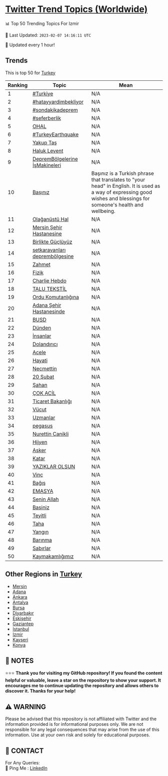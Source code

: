 [Twitter Trend Topics (Worldwide)](https://github.com/ErcinDedeoglu/Twitter-Trend-Topics)
==========


📊 Top 50 Trending Topics For Izmir

📆 Last Updated: `2023-02-07 14:16:11 UTC`

🔧 Updated every 1 hour!


## Trends

This is top 50 for [Turkey](</Turkey>)

| Ranking | Topic | Mean |
| ------- | ------------ | ------------ |
| 1 | [#Turkiye](http://twitter.com/search?q=%23Turkiye) | N/A |
| 2 | [#hatayyardimbekliyor](http://twitter.com/search?q=%23hatayyardimbekliyor) | N/A |
| 3 | [#sondakikadeprem](http://twitter.com/search?q=%23sondakikadeprem) | N/A |
| 4 | [#seferberlik](http://twitter.com/search?q=%23seferberlik) | N/A |
| 5 | [OHAL](http://twitter.com/search?q=OHAL) | N/A |
| 6 | [#TurkeyEarthquake](http://twitter.com/search?q=%23TurkeyEarthquake) | N/A |
| 7 | [Yakup Taş](http://twitter.com/search?q=Yakup+Ta%c5%9f) | N/A |
| 8 | [Haluk Levent](http://twitter.com/search?q=Haluk+Levent) | N/A |
| 9 | [DepremBölgelerine İşMakineleri](http://twitter.com/search?q=DepremB%c3%b6lgelerine+%c4%b0%c5%9fMakineleri) | N/A |
| 10 | [Başınız](http://twitter.com/search?q=Ba%c5%9f%c4%b1n%c4%b1z) | Başınız is a Turkish phrase that translates to "your head" in English. It is used as a way of expressing good wishes and blessings for someone's health and wellbeing. |
| 11 | [Olağanüstü Hal](http://twitter.com/search?q=Ola%c4%9fan%c3%bcst%c3%bc+Hal) | N/A |
| 12 | [Mersin Şehir Hastanesine](http://twitter.com/search?q=Mersin+%c5%9eehir+Hastanesine) | N/A |
| 13 | [Birlikte Güçlüyüz](http://twitter.com/search?q=Birlikte+G%c3%bc%c3%a7l%c3%bcy%c3%bcz) | N/A |
| 14 | [setkaravanları deprembölgesine](http://twitter.com/search?q=setkaravanlar%c4%b1+depremb%c3%b6lgesine) | N/A |
| 15 | [Zahmet](http://twitter.com/search?q=Zahmet) | N/A |
| 16 | [Fizik](http://twitter.com/search?q=Fizik) | N/A |
| 17 | [Charlie Hebdo](http://twitter.com/search?q=Charlie+Hebdo) | N/A |
| 18 | [TALU TEKSTİL](http://twitter.com/search?q=TALU+TEKST%c4%b0L) | N/A |
| 19 | [Ordu Komutanlığına](http://twitter.com/search?q=Ordu+Komutanl%c4%b1%c4%9f%c4%b1na) | N/A |
| 20 | [Adana Şehir Hastanesinde](http://twitter.com/search?q=Adana+%c5%9eehir+Hastanesinde) | N/A |
| 21 | [BUSD](http://twitter.com/search?q=BUSD) | N/A |
| 22 | [Dünden](http://twitter.com/search?q=D%c3%bcnden) | N/A |
| 23 | [İnsanlar](http://twitter.com/search?q=%c4%b0nsanlar) | N/A |
| 24 | [Dolandırıcı](http://twitter.com/search?q=Doland%c4%b1r%c4%b1c%c4%b1) | N/A |
| 25 | [Acele](http://twitter.com/search?q=Acele) | N/A |
| 26 | [Hayati](http://twitter.com/search?q=Hayati) | N/A |
| 27 | [Necmettin](http://twitter.com/search?q=Necmettin) | N/A |
| 28 | [20 Şubat](http://twitter.com/search?q=20+%c5%9eubat) | N/A |
| 29 | [Şahan](http://twitter.com/search?q=%c5%9eahan) | N/A |
| 30 | [ÇOK ACİL](http://twitter.com/search?q=%c3%87OK+AC%c4%b0L) | N/A |
| 31 | [Ticaret Bakanlığı](http://twitter.com/search?q=Ticaret+Bakanl%c4%b1%c4%9f%c4%b1) | N/A |
| 32 | [Vücut](http://twitter.com/search?q=V%c3%bccut) | N/A |
| 33 | [Uzmanlar](http://twitter.com/search?q=Uzmanlar) | N/A |
| 34 | [pegasus](http://twitter.com/search?q=pegasus) | N/A |
| 35 | [Nurettin Canikli](http://twitter.com/search?q=Nurettin+Canikli) | N/A |
| 36 | [Hijyen](http://twitter.com/search?q=Hijyen) | N/A |
| 37 | [Asker](http://twitter.com/search?q=Asker) | N/A |
| 38 | [Katar](http://twitter.com/search?q=Katar) | N/A |
| 39 | [YAZIKLAR OLSUN](http://twitter.com/search?q=YAZIKLAR+OLSUN) | N/A |
| 40 | [Vinç](http://twitter.com/search?q=Vin%c3%a7) | N/A |
| 41 | [Bağış](http://twitter.com/search?q=Ba%c4%9f%c4%b1%c5%9f) | N/A |
| 42 | [EMASYA](http://twitter.com/search?q=EMASYA) | N/A |
| 43 | [Senin Allah](http://twitter.com/search?q=Senin+Allah) | N/A |
| 44 | [Basiniz](http://twitter.com/search?q=Basiniz) | N/A |
| 45 | [Teyitli](http://twitter.com/search?q=Teyitli) | N/A |
| 46 | [Taha](http://twitter.com/search?q=Taha) | N/A |
| 47 | [Yangın](http://twitter.com/search?q=Yang%c4%b1n) | N/A |
| 48 | [Barınma](http://twitter.com/search?q=Bar%c4%b1nma) | N/A |
| 49 | [Sabırlar](http://twitter.com/search?q=Sab%c4%b1rlar) | N/A |
| 50 | [Kaymakamlığımız](http://twitter.com/search?q=Kaymakaml%c4%b1%c4%9f%c4%b1m%c4%b1z) | N/A |



## Other Regions in [Turkey](</Turkey>)

* [Mersin](</Turkey/Mersin.md>)
* [Adana](</Turkey/Adana.md>)
* [Ankara](</Turkey/Ankara.md>)
* [Antalya](</Turkey/Antalya.md>)
* [Bursa](</Turkey/Bursa.md>)
* [Diyarbakır](</Turkey/Diyarbakır.md>)
* [Eskişehir](</Turkey/Eskişehir.md>)
* [Gaziantep](</Turkey/Gaziantep.md>)
* [Istanbul](</Turkey/Istanbul.md>)
* [Izmir](</Turkey/Izmir.md>)
* [Kayseri](</Turkey/Kayseri.md>)
* [Konya](</Turkey/Konya.md>)



## 📝 NOTES

⭐⭐⭐ **Thank you for visiting my GitHub repository! If you found the content helpful or valuable, leave a star on the repository to show your support. It encourages me to continue updating the repository and allows others to discover it. Thanks for your help!**


## ⚠️ WARNING

Please be advised that this repository is not affiliated with Twitter and the information provided is for informational purposes only. We are not responsible for any legal consequences that may arise from the use of this information. Use at your own risk and solely for educational purposes.


## 📨 CONTACT

 For Any Queries:  
            🏓 Ping Me : [LinkedIn](https://www.linkedin.com/in/ercindedeoglu/)
